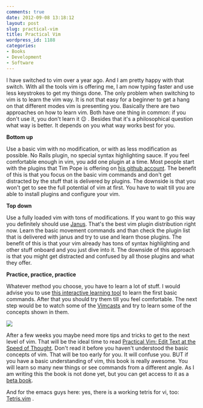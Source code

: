 ```yaml
---
comments: true
date: 2012-09-08 13:18:12
layout: post
slug: practical-vim
title: Practical Vim
wordpress_id: 1188
categories:
- Books
- Development
- Software
---
```


I have switched to vim over a year ago. And I am pretty happy with that switch.
With all the tools vim is offering me, I am now typing faster and use less
keystrokes to get my things done. The only problem when switching to vim is to
learn the vim way. It is not that easy for a beginner to get a hang on that
different modes vim is presenting you. Basically there are two approaches on
how to learn vim. Both have one thing in common: if you don't use it, you don't
learn it :wink: . Besides that it's a philosophical question what way is better. It
depends on you what way works best for you.

**Bottom up**

Use a basic vim with no modification, or with as less modification as possible.
No Rails plugin, no special syntax highlighting sauce. If you feel comfortable
enough in vim, you add one plugin at a time. Most people start with the plugins
that Tim Pope is offering on [his github account](github.com/tpope/). The
benefit of this is that you focus on the basic vim commands and don't get
distracted by the stuff that is delivered by plugins. The downside is that you
won't get to see the full potential of vim at first. You have to wait till you
are able to install plugins and configure your vim.

**Top down**

Use a fully loaded vim with tons of modifications. If you want to go this way
you definitely should use [Janus](github.com/carlhuda/janus). That's the best
vim plugin distribution right now. Learn the basic movement commands and than
check the plugin list that is delivered with janus and try to use and learn
those plugins. The benefit of this is that your vim already has tons of syntax
highlighting and other stuff onboard and you just dive into it. The downside of
this approach is that you might get distracted and confused by all those
plugins and what they offer.

**Practice, practice, practice**

Whatever method you choose, you have to learn a lot of stuff. I would advise
you to use [this interactive learning tool](http://www.openvim.com/tutorial.html) 
to learn the first basic commands. After that you should try them till you
feel comfortable. The next step would be to  watch some of the
[Vimcasts](http://vimcasts.org/episodes/archive) and try to learn some of the
concepts shown in them.

[![](http://ws.assoc-amazon.de/widgets/q?_encoding=UTF8&ASIN=1934356980&Format=_SL160_&ID=AsinImage&MarketPlace=DE&ServiceVersion=20070822&WS=1&tag=wannawork-21)](http://www.amazon.de/gp/product/1934356980/ref=as_li_ss_il?ie=UTF8&camp=1638&creative=19454&creativeASIN=1934356980&linkCode=as2&tag=wannawork-21)

After a few weeks you maybe need more tips and tricks to get to the next level
of vim. That will be the ideal time to read [Practical Vim: Edit Text at the Speed of Thought](http://www.amazon.de/gp/product/1934356980/ref=as_li_ss_tl?ie=UTF8&camp=1638&creative=19454&creativeASIN=1934356980&linkCode=as2&tag=wannawork-21).
Don't read it before you haven't understood the basic concepts of vim. That
will be too early for you. It will confuse you. BUT if you have a basic
understanding of vim, this book is really awesome. You will learn so many new
things or see commands from a different angle. As I am writing this the book is
not done yet, but you can get access to it as a [beta book](http://pragprog.com/book/dnvim/practical-vim).

And for the emacs guys here: yes, there is a working tetris for vi, too:
[Tetris.vim](http://www.vim.org/scripts/script.php?script_id=172) .
